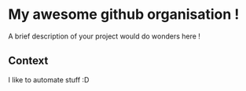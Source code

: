 # My awesome github organisation !

A brief description of your project would do wonders here !

## Context

I like to automate stuff :D
